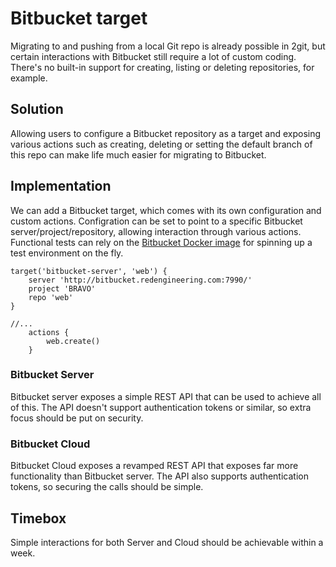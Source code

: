 # Bitbucket target

Migrating to and pushing from a local Git repo is already possible in 2git, but certain interactions with Bitbucket still require a lot of custom coding.
There's no built-in support for creating, listing or deleting repositories, for example.

## Solution

Allowing users to configure a Bitbucket repository as a target and exposing various actions such as creating, deleting or setting the default branch of this repo can make life much easier for migrating to Bitbucket.

## Implementation

We can add a Bitbucket target, which comes with its own configuration and custom actions.
Configration can be set to point to a specific Bitbucket server/project/repository, allowing interaction through various actions.
Functional tests can rely on the [Bitbucket Docker image](https://bitbucket.org/atlassian/docker-atlassian-bitbucket-server) for spinning up a test environment on the fly.


```
target('bitbucket-server', 'web') {
    server 'http://bitbucket.redengineering.com:7990/'
    project 'BRAVO'
    repo 'web'
}

//...
    actions {
        web.create()
    }
```

### Bitbucket Server

Bitbucket server exposes a simple REST API that can be used to achieve all of this.
The API doesn't support authentication tokens or similar, so extra focus should be put on security.

### Bitbucket Cloud

Bitbucket Cloud exposes a revamped REST API that exposes far more functionality than Bitbucket server.
The API also supports authentication tokens, so securing the calls should be simple.

## Timebox

Simple interactions for both Server and Cloud should be achievable within a week.
